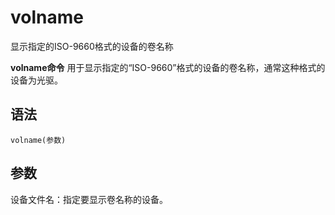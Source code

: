 volname
===

显示指定的ISO-9660格式的设备的卷名称


**volname命令** 用于显示指定的“ISO-9660”格式的设备的卷名称，通常这种格式的设备为光驱。

##  语法

```
volname(参数)
```

##  参数

设备文件名：指定要显示卷名称的设备。


